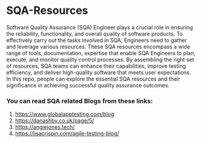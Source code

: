 # SQA-Resources

Software Quality Assurance (SQA) Engineer plays a crucial role in ensuring the reliability, functionality, and overall quality of software products. To effectively carry out the tasks involved in SQA, Engineers need to gather and leverage various resources. These SQA resources encompass a wide range of tools, documentation, expertise that enable SQA Engineers to plan, execute, and monitor quality control processes. By assembling the right set of resources, SQA teams can enhance their capabilities, improve testing efficiency, and deliver high-quality software that meets user expectations. In this repo, people can explore the essential SQA resources and their significance in achieving successful quality assurance outcomes.

### You can read SQA related Blogs from these links:
1. https://www.globalapptesting.com/blog
2. https://danashby.co.uk/page/5/
3. https://angiejones.tech/
4. https://lisacrispin.com/agile-testing-blog/
